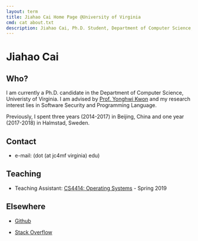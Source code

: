 ```yaml
---
layout: term
title: Jiahao Cai Home Page @University of Virginia
cmd: cat about.txt
description: Jiahao Cai, Ph.D. Student, Department of Computer Science, University of Virginia.
---
```


<script>
$.getJSON("quote.json", function(json) {
  index = Math.floor(Math.random() * json.length);
  var _quote = json[index];
  console.log(index);
  console.log(_quote); // this will show the info it in firebug console
  var quote = document.createElement("div"); 
  quote.innerHTML = '<i>' + _quote.saying + '</i><br><p align="right"> --' + _quote.author + '</p>';
  quote.style.cssText = "width:15em;margin-top: 20px;position: absolute;margin-left: 70%;margin-right: 5%;height:0;";
  console.log(quote);
  var site = document.getElementsByClassName("site")[0];
  document.body.insertBefore(quote, site);
});
</script>

# Jiahao Cai

## Who?

I am currently a Ph.D. candidate in the Department of Computer Science, Univeristy of Virginia. I am advised by [Prof. Yonghwi Kwon](https://yonghwi-kwon.github.io) and my research interest lies in Software Security and Programming Language. 

Previously, I spent three years (2014-2017) in Beijing, China and one year (2017-2018) in Halmstad, Sweden.

## Contact
+ e-mail: (dot (at jc4mf virginia) edu)

## Teaching
+ Teaching Assistant: [CS4414: Operating Systems](https://www.cs.virginia.edu/~cr4bd/4414/S2019/) - Spring 2019

## Elsewhere
+ <a class = "dir" href="https://github.com/jiahao42">Github</a>
<!-- + <a class = "dir" href="https://twitter.com/caterpillarous">Twitter</a> -->
+ <a class = "dir" href="https://stackoverflow.com/users/story/5685664">Stack Overflow</a>

